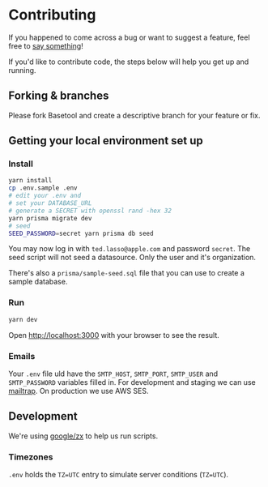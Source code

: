 
# Contributing

If you happened to come across a bug or want to suggest a feature, feel free to [say something](https://github.com/basetool-io/basetool/issues/new)!

If you'd like to contribute code, the steps below will help you get up and running.

## Forking & branches

Please fork Basetool and create a descriptive branch for your feature or fix.

## Getting your local environment set up

### Install

```bash
yarn install
cp .env.sample .env
# edit your .env and
# set your DATABASE_URL
# generate a SECRET with openssl rand -hex 32
yarn prisma migrate dev
# seed
SEED_PASSWORD=secret yarn prisma db seed
```

You may now log in with `ted.lasso@apple.com` and password `secret`. The seed script will not seed a datasource. Only the user and it's organization.

There's also a `prisma/sample-seed.sql` file that you can use to create a sample database.

### Run

```bash
yarn dev
```

Open [http://localhost:3000](http://localhost:3000) with your browser to see the result.

### Emails

Your `.env` file uld have the `SMTP_HOST`, `SMTP_PORT`, `SMTP_USER` and `SMTP_PASSWORD` variables filled in. For development and staging we can use [mailtrap](https://mailtrap.io/). On production we use AWS SES.

## Development

We're using [google/zx](https://github.com/google/zx) to help us run scripts.

### Timezones

`.env` holds the `TZ=UTC` entry to simulate server conditions (`TZ=UTC`).

